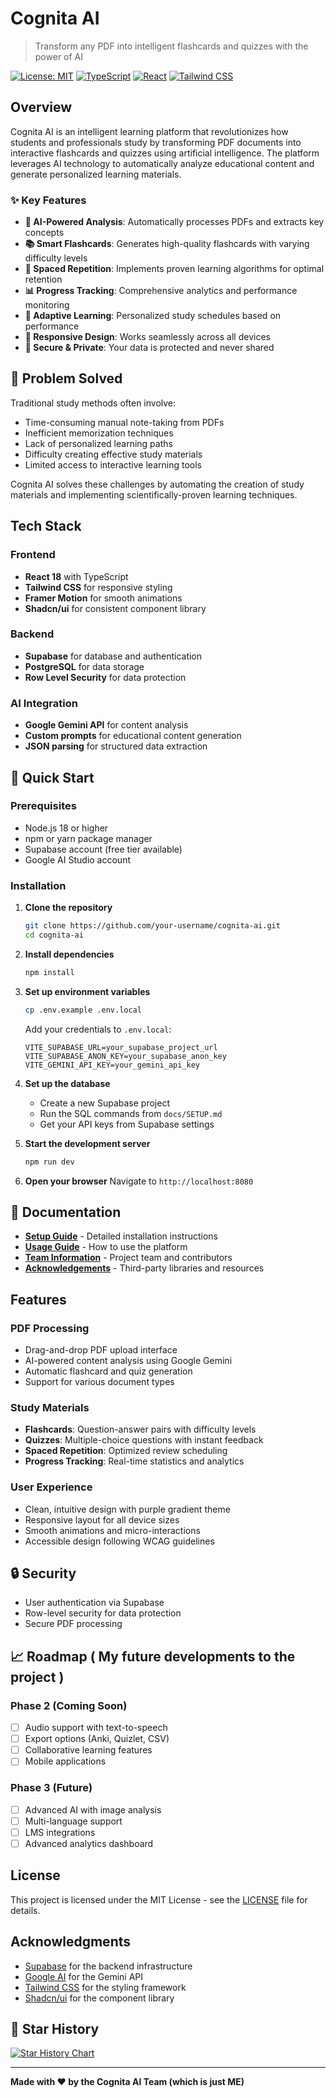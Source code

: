 # Cognita AI

> Transform any PDF into intelligent flashcards and quizzes with the power of AI

[![License: MIT](https://img.shields.io/badge/License-MIT-yellow.svg)](https://opensource.org/licenses/MIT)
[![TypeScript](https://img.shields.io/badge/TypeScript-007ACC?logo=typescript&logoColor=white)](https://www.typescriptlang.org/)
[![React](https://img.shields.io/badge/React-20232A?logo=react&logoColor=61DAFB)](https://reactjs.org/)
[![Tailwind CSS](https://img.shields.io/badge/Tailwind_CSS-38B2AC?logo=tailwind-css&logoColor=white)](https://tailwindcss.com/)

## Overview

Cognita AI is an intelligent learning platform that revolutionizes how students and professionals study by transforming PDF documents into interactive flashcards and quizzes using artificial intelligence. The platform leverages AI technology to automatically analyze educational content and generate personalized learning materials.

### ✨ Key Features

- **🤖 AI-Powered Analysis**: Automatically processes PDFs and extracts key concepts
- **📚 Smart Flashcards**: Generates high-quality flashcards with varying difficulty levels
- **🧠 Spaced Repetition**: Implements proven learning algorithms for optimal retention
- **📊 Progress Tracking**: Comprehensive analytics and performance monitoring
- **🎯 Adaptive Learning**: Personalized study schedules based on performance
- **📱 Responsive Design**: Works seamlessly across all devices
- **🔐 Secure & Private**: Your data is protected and never shared

## 🎯 Problem Solved

Traditional study methods often involve:
- Time-consuming manual note-taking from PDFs
- Inefficient memorization techniques
- Lack of personalized learning paths
- Difficulty creating effective study materials
- Limited access to interactive learning tools

Cognita AI solves these challenges by automating the creation of study materials and implementing scientifically-proven learning techniques.

## Tech Stack

### Frontend
- **React 18** with TypeScript 
- **Tailwind CSS** for responsive styling
- **Framer Motion** for smooth animations
- **Shadcn/ui** for consistent component library

### Backend
- **Supabase** for database and authentication
- **PostgreSQL** for data storage
- **Row Level Security** for data protection

### AI Integration
- **Google Gemini API** for content analysis
- **Custom prompts** for educational content generation
- **JSON parsing** for structured data extraction

## 🚀 Quick Start

### Prerequisites
- Node.js 18 or higher
- npm or yarn package manager
- Supabase account (free tier available)
- Google AI Studio account

### Installation

1. **Clone the repository**
   ```bash
   git clone https://github.com/your-username/cognita-ai.git
   cd cognita-ai
   ```

2. **Install dependencies**
   ```bash
   npm install
   ```

3. **Set up environment variables**
   ```bash
   cp .env.example .env.local
   ```
   
   Add your credentials to `.env.local`:
   ```env
   VITE_SUPABASE_URL=your_supabase_project_url
   VITE_SUPABASE_ANON_KEY=your_supabase_anon_key
   VITE_GEMINI_API_KEY=your_gemini_api_key
   ```

4. **Set up the database**
   - Create a new Supabase project
   - Run the SQL commands from `docs/SETUP.md`
   - Get your API keys from Supabase settings

5. **Start the development server**
   ```bash
   npm run dev
   ```

6. **Open your browser**
   Navigate to `http://localhost:8080`

## 📖 Documentation

- **[Setup Guide](docs/SETUP.md)** - Detailed installation instructions
- **[Usage Guide](docs/USAGE.md)** - How to use the platform
- **[Team Information](docs/TEAM.md)** - Project team and contributors
- **[Acknowledgements](docs/ACKNOWLEDGEMENTS.md)** - Third-party libraries and resources

## Features

### PDF Processing
- Drag-and-drop PDF upload interface
- AI-powered content analysis using Google Gemini
- Automatic flashcard and quiz generation
- Support for various document types

### Study Materials
- **Flashcards**: Question-answer pairs with difficulty levels
- **Quizzes**: Multiple-choice questions with instant feedback
- **Spaced Repetition**: Optimized review scheduling
- **Progress Tracking**: Real-time statistics and analytics

### User Experience
- Clean, intuitive design with purple gradient theme
- Responsive layout for all device sizes
- Smooth animations and micro-interactions
- Accessible design following WCAG guidelines

## 🔒 Security

- User authentication via Supabase
- Row-level security for data protection
- Secure PDF processing

## 📈 Roadmap ( My future developments to the project )

### Phase 2 (Coming Soon)
- [ ] Audio support with text-to-speech
- [ ] Export options (Anki, Quizlet, CSV)
- [ ] Collaborative learning features
- [ ] Mobile applications

### Phase 3 (Future)
- [ ] Advanced AI with image analysis
- [ ] Multi-language support
- [ ] LMS integrations
- [ ] Advanced analytics dashboard

## License

This project is licensed under the MIT License - see the [LICENSE](LICENSE) file for details.

## Acknowledgments

- [Supabase](https://supabase.com/) for the backend infrastructure
- [Google AI](https://ai.google.dev/) for the Gemini API
- [Tailwind CSS](https://tailwindcss.com/) for the styling framework
- [Shadcn/ui](https://ui.shadcn.com/) for the component library



## 🌟 Star History

[![Star History Chart](https://api.star-history.com/svg?repos=your-username/cognita-ai&type=Date)](https://star-history.com/xJoeyCodes/cognita-ai&Date)

---

**Made with ❤️ by the Cognita AI Team (which is just ME)**

